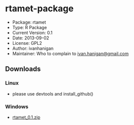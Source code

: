 rtamet-package
========================================================

* Package: 	rtamet
* Type: 	R Package
* Current Version:	0.1
* Date: 	2013-09-02
* License: 	GPL2
* Author: ivanhanigan
* Maintainer: Who to complain to <ivan.hanigan@gmail.com>


## Downloads
### Linux 
* please use devtools and install_github()

### Windows
* [rtamet_0.1.zip](/tools/rtamet/rtamet_0.1.zip)

